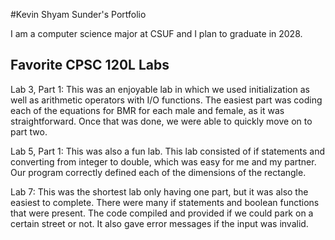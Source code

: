 
#Kevin Shyam Sunder's Portfolio

I am a computer science major at CSUF and I plan to graduate in 2028.

## Favorite CPSC 120L Labs

Lab 3, Part 1:
This was an enjoyable lab in which we used initialization as well as arithmetic operators with I/O functions. The easiest part was coding each of the equations for BMR for each male and female, as it was straightforward. Once that was done, we were able to quickly move on to part two. 

Lab 5, Part 1:
This was also a fun lab. This lab consisted of if statements and converting from integer to double, which was easy for me and my partner. Our program correctly defined each of the dimensions of the rectangle. 

Lab 7:
This was the shortest lab only having one part, but it was also the easiest to complete. There were many if statements and boolean functions that were present. The code compiled and provided if we could park on a certain street or not. It also gave error messages if the input was invalid. 
